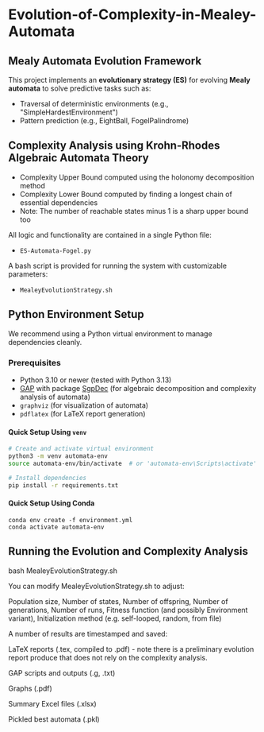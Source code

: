 # Evolution-of-Complexity-in-Mealey-Automata

## Mealy Automata Evolution Framework

This project implements an **evolutionary strategy (ES)** for evolving **Mealy automata** to solve predictive tasks such as:
- Traversal of deterministic environments (e.g., "SimpleHardestEnvironment")
- Pattern prediction (e.g., EightBall, FogelPalindrome)

## Complexity Analysis using Krohn-Rhodes Algebraic Automata Theory
- Complexity Upper Bound computed using the holonomy decomposition method
- Complexity Lower Bound computed by finding a longest chain of essential dependencies
- Note: The number of reachable states minus 1 is a sharp upper bound too

All logic and functionality are contained in a single Python file:
- `ES-Automata-Fogel.py`

A bash script is provided for running the system with customizable parameters:
- `MealeyEvolutionStrategy.sh`

##  Python Environment Setup

We recommend using a Python virtual environment to manage dependencies cleanly.

### Prerequisites
- Python 3.10 or newer (tested with Python 3.13)
- [GAP](https://www.gap-system.org/) with package [SgpDec](https://github.com/gap-packages/sgpdec) (for algebraic decomposition and complexity analysis of automata)
- `graphviz` (for visualization of automata) 
- `pdflatex` (for LaTeX report generation)

#### Quick Setup Using `venv`

```bash
# Create and activate virtual environment
python3 -m venv automata-env
source automata-env/bin/activate  # or 'automata-env\Scripts\activate' on Windows

# Install dependencies
pip install -r requirements.txt

```


#### Quick Setup Using Conda


```
conda env create -f environment.yml
conda activate automata-env
```


##  Running the Evolution and Complexity Analysis
bash MealeyEvolutionStrategy.sh


You can modify MealeyEvolutionStrategy.sh to adjust:

Population size, Number of states, Number of offspring, Number of generations, Number of runs, Fitness function (and possibly Environment variant), Initialization method (e.g. self-looped, random, from file)


A number of results are timestamped and saved:

LaTeX reports (.tex, compiled to .pdf)  - note there is a preliminary evolution report produce that does not rely on the complexity analysis. 

GAP scripts and outputs (.g, .txt)

Graphs (.pdf)

Summary Excel files (.xlsx)

Pickled best automata (.pkl)
